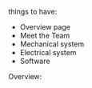 things to have:
  - Overview page
  - Meet the Team
  - Mechanical system
  - Electrical system
  - Software

Overview:
